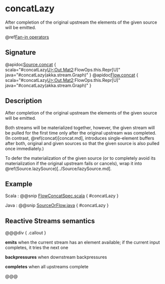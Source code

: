 # concatLazy

After completion of the original upstream the elements of the given source will be emitted.

@ref[Fan-in operators](../index.md#fan-in-operators)

## Signature

@apidoc[Source.concat](Source) { scala="#concatLazy[U&gt;:Out,Mat2](that:akka.stream.Graph[akka.stream.SourceShape[U],Mat2]):FlowOps.this.Repr[U]" java="#concatLazy(akka.stream.Graph)" }
@apidoc[Flow.concat](Flow) { scala="#concatLazy[U&gt;:Out,Mat2](that:akka.stream.Graph[akka.stream.SourceShape[U],Mat2]):FlowOps.this.Repr[U]" java="#concatLazy(akka.stream.Graph)" }


## Description

After completion of the original upstream the elements of the given source will be emitted.

Both streams will be materialized together, however, the given stream will be pulled for the first time only after the original upstream was completed. (In contrast, @ref(concat)[concat.md], introduces single-element buffers after both, original and given sources so that the given source is also pulled once immediately.)

To defer the materialization of the given source (or to completely avoid its materialization if the original upstream fails or cancels), wrap it into @ref(Source.lazySource)[../Source/lazySource.md].

## Example
Scala
:   @@snip [FlowConcatSpec.scala](/akka-stream-tests/src/test/scala/akka/stream/scaladsl/FlowConcatSpec.scala) { #concatLazy }

Java
:   @@snip [SourceOrFlow.java](/akka-docs/src/test/java/jdocs/stream/operators/SourceOrFlow.java) { #concatLazy }

## Reactive Streams semantics

@@@div { .callout }

**emits** when the current stream has an element available; if the current input completes, it tries the next one

**backpressures** when downstream backpressures

**completes** when all upstreams complete

@@@
